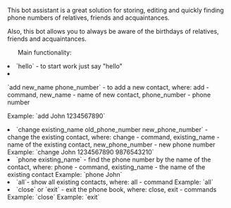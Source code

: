<p>This bot assistant is a great solution for storing, editing and quickly finding phone numbers of relatives, friends and acquaintances.</p>
<p>Also, this bot allows you to always be aware of the birthdays of relatives, friends and acquaintances.</p>

<ul>Main functionality:</ul>
<li>`hello` - to start work just say "hello"</li>

<li><p>`add new_name phone_number` - to add a new contact, where: add - command, new_name - name of new contact, phone_number - phone number</p>
<p>Example: `add John 1234567890`</p></li>

<li>`change existing_name old_phone_number new_phone_number` - change the existing contact, where: change - command, existing_name - name of the existing contact, new_phone_number - new phone number
Example: `change John 1234567890 9876543210`</li>

<li>`phone existing_name` - find the phone number by the name of the contact, where: phone - command, existing_name - the name of the existing contact
Example: `phone John`</li>

<li>`all`- show all existing contacts, where: all - command
Example: `all`</li>

<li>`close` or `exit` - exit the phone book, where: close, exit - commands
Example: `close`
Example: `exit`</li>
